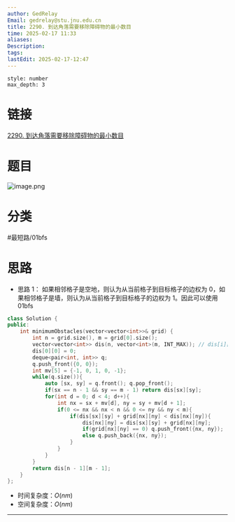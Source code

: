 ```yaml
---
author: GedRelay
Email: gedrelay@stu.jnu.edu.cn
title: 2290. 到达角落需要移除障碍物的最小数目
time: 2025-02-17 11:33
aliases: 
Description: 
tags: 
lastEdit: 2025-02-17-12:47
---
```


```toc
style: number
max_depth: 3
```

# 链接
[2290. 到达角落需要移除障碍物的最小数目](https://leetcode.cn/problems/minimum-obstacle-removal-to-reach-corner/) 

# 题目
![image.png](https://ged-pic-bed.oss-cn-guangzhou.aliyuncs.com/img/202502171134212.png)


# 分类
#最短路/01bfs 

# 思路
- 思路 1：
如果相邻格子是空地，则认为从当前格子到目标格子的边权为 0，如果相邻格子是墙，则认为从当前格子到目标格子的边权为 1。因此可以使用 01bfs

```cpp
class Solution {
public:
    int minimumObstacles(vector<vector<int>>& grid) {
        int n = grid.size(), m = grid[0].size();
        vector<vector<int>> dis(n, vector<int>(m, INT_MAX)); // dis[i][j]表示从(0,0)点到(i,j)点的最短距离
        dis[0][0] = 0;
        deque<pair<int, int>> q;
        q.push_front({0, 0});
        int mv[5] = {-1, 0, 1, 0, -1};
        while(q.size()){
            auto [sx, sy] = q.front(); q.pop_front();
            if(sx == n - 1 && sy == m - 1) return dis[sx][sy];
            for(int d = 0; d < 4; d++){
                int nx = sx + mv[d], ny = sy + mv[d + 1];
                if(0 <= nx && nx < n && 0 <= ny && ny < m){
                    if(dis[sx][sy] + grid[nx][ny] < dis[nx][ny]){
                        dis[nx][ny] = dis[sx][sy] + grid[nx][ny];
                        if(grid[nx][ny] == 0) q.push_front({nx, ny});
                        else q.push_back({nx, ny});
                    }
                }
            }
        }
        return dis[n - 1][m - 1];
    }
};
```


- 时间复杂度：${O\left( nm \right)  }$ 
- 空间复杂度：${O\left( nm \right)  }$ 


---

